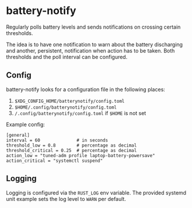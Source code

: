 # battery-notify

Regularly polls battery levels and sends notifications on crossing certain thresholds.

The idea is to have one notification to warn about the battery discharging and another, persistent, notification when action has to be taken. Both thresholds and the poll interval can be configured.

## Config

battery-notify looks for a configuration file in the following places:
1. `$XDG_CONFIG_HOME/batterynotify/config.toml`
2. `$HOME/.config/batterynotify/config.toml`
3. `/.config/batterynotify/config.toml` if `$HOME` is not set

Example config:
```
[general]
interval = 60              # in seconds
threshold_low = 0.8        # percentage as decimal
threshold_critical = 0.25  # percentage as decimal
action_low = "tuned-adm profile laptop-battery-powersave"
action_critical = "systemctl suspend"
```

## Logging

Logging is configured via the `RUST_LOG` env variable. The provided systemd unit example sets the log level to `WARN` per default.

